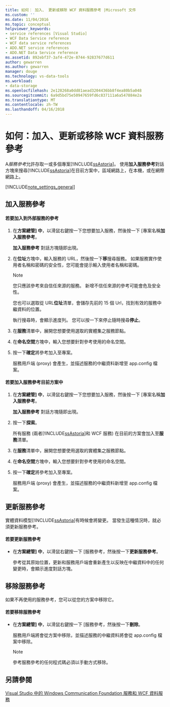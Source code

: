 ```yaml
---
title: 如何： 加入、 更新或移除 WCF 資料服務參考 |Microsoft 文件
ms.custom: ''
ms.date: 11/04/2016
ms.topic: conceptual
helpviewer_keywords:
- service references [Visual Studio]
- WCF Data Service reference
- WCF data service references
- ADO.NET service references
- ADO.NET Data Service reference
ms.assetid: 892ebf37-3af4-472e-8744-92837677d611
author: gewarren
ms.author: gewarren
manager: douge
ms.technology: vs-data-tools
ms.workload:
- data-storage
ms.openlocfilehash: 2e128268a0dd81aead3204436bb8f4ea80b5a048
ms.sourcegitcommit: 6a9d5bd75e50947659fd6c837111a6a547884e2a
ms.translationtype: MT
ms.contentlocale: zh-TW
ms.lasthandoff: 04/16/2018
---
```

# <a name="how-to-add-update-or-remove-a-wcf-data-service-reference"></a>如何：加入、更新或移除 WCF 資料服務參考
A*服務參考*允許存取一或多個專案[!INCLUDE[ssAstoria](../data-tools/includes/ssastoria_md.md)]。 使用**加入服務參考**對話方塊來搜尋[!INCLUDE[ssAstoria](../data-tools/includes/ssastoria_md.md)]在目前方案中，區域網路上，在本機，或在網際網路上。  
  
[!INCLUDE[note_settings_general](../data-tools/includes/note_settings_general_md.md)]  
  
## <a name="adding-a-service-reference"></a>加入服務參考  
  
#### <a name="to-add-a-reference-to-an-external-service"></a>若要加入到外部服務的參考  
  
1.  在**方案總管] 中**，以滑鼠右鍵按一下您想要加入服務，然後按一下 [專案名稱**加入服務參考**。  
  
     **加入服務參考** 對話方塊隨即出現。  
  
2.  在**位址**方塊中，輸入服務的 URL，然後按一下**移**搜尋服務。 如果服務實作使用者名稱和密碼的安全性，您可能會提示輸入使用者名稱和密碼。  
  
    > [!NOTE]
    >  您只應該參考來自信任來源的服務。 新增不信任來源的參考可能會危及安全性。  
  
     您也可以選取從 URL**位址**清單，會儲存先前的 15 個 Url，找到有效的服務中繼資料的位置。  
  
     執行搜尋時，會顯示進度列。 您可以按一下來停止隨時搜尋**停止**。  
  
3.  在**服務**清單中，展開您想要使用選取的實體集之服務節點。  
  
4.  在**命名空間**方塊中，輸入您想要針對參考使用的命名空間。  
  
5.  按一下**確定**將參考加入至專案。  
  
     服務用戶端 (proxy) 會產生，並描述服務的中繼資料新增至 app.config 檔案。  
  
#### <a name="to-add-a-reference-to-a-service-in-the-current-solution"></a>若要加入服務參考目前方案中  
  
1.  在**方案總管] 中**，以滑鼠右鍵按一下您想要加入服務，然後按一下 [專案名稱**加入服務參考**。  
  
     **加入服務參考** 對話方塊隨即出現。  
  
2.  按一下**探索**。  
  
     所有服務 (兩者[!INCLUDE[ssAstoria](../data-tools/includes/ssastoria_md.md)]和 WCF 服務) 在目前的方案會加入至**服務**清單。  
  
3.  在**服務**清單中，展開您想要使用選取的實體集之服務節點。  
  
4.  在**命名空間**方塊中，輸入您想要針對參考使用的命名空間。  
  
5.  按一下**確定**將參考加入至專案。  
  
     服務用戶端 (proxy) 會產生，並描述服務的中繼資料新增至 app.config 檔案。  
  
## <a name="updating-a-service-reference"></a>更新服務參考  
 實體資料模型[!INCLUDE[ssAstoria](../data-tools/includes/ssastoria_md.md)]有時候會將變更。 當發生這種情況時，就必須更新服務參考。  
  
#### <a name="to-update-a-service-reference"></a>若要更新服務參考  
  
-   在**方案總管] 中**，以滑鼠右鍵按一下 [服務參考，然後按一下**更新服務參考**。  
  
     參考從其原始位置，更新和服務用戶端會重新產生以反映在中繼資料中的任何變更時，會顯示進度對話方塊。  
  
## <a name="removing-a-service-reference"></a>移除服務參考  
 如果不再使用的服務參考，您可以從您的方案中移除它。  
  
#### <a name="to-remove-a-service-reference"></a>若要移除服務參考  
  
-   在**方案總管] 中**，以滑鼠右鍵按一下 [服務參考，然後按一下**刪除**。  
  
     服務用戶端將會從方案中移除，並描述服務的中繼資料將會從 app.config 檔案中移除。  
  
    > [!NOTE]
    >  參考服務參考的任何程式碼必須以手動方式移除。  
  
## <a name="see-also"></a>另請參閱  
 [Visual Studio 中的 Windows Communication Foundation 服務和 WCF 資料服務](../data-tools/windows-communication-foundation-services-and-wcf-data-services-in-visual-studio.md)